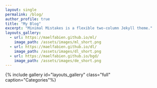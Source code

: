 ```yaml
---
layout: single
permalink: /blog/
author_profile: true
title: "My Blog"
excerpt: "Minimal Mistakes is a flexible two-column Jekyll theme."
layouts_gallery:
  - url: https://maelfabien.github.io/ml/
    image_path: /assets/images/ml_short.png
  - url: https://maelfabien.github.io/dl/
    image_path: /assets/images/dl_short.png
  - url: https://maelfabien.github.io/bgd/
    image_path: /assets/images/de_short.png
---
```


{% include gallery id="layouts_gallery" class="full" caption="Categories"%}
